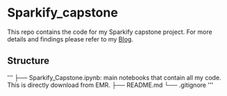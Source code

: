 # Sparkify_capstone

This repo contains the code for my Sparkify capstone project. For more details and findings please refer to my [Blog](https://bigyi1989-93881.medium.com/sparkify-churn-rate-bdd4baae5021).


## Structure
'''
├── Sparkify_Capstone.ipynb: main notebooks that contain all my code. This is directly download from EMR.
├── README.md
└── .gitignore
'''
